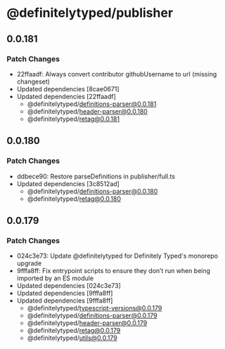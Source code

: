# @definitelytyped/publisher

## 0.0.181

### Patch Changes

- 22ffaadf: Always convert contributor githubUsername to url (missing changeset)
- Updated dependencies [8cae0671]
- Updated dependencies [22ffaadf]
  - @definitelytyped/definitions-parser@0.0.181
  - @definitelytyped/header-parser@0.0.180
  - @definitelytyped/retag@0.0.181

## 0.0.180

### Patch Changes

- ddbece90: Restore parseDefinitions in publisher/full.ts
- Updated dependencies [3c8512ad]
  - @definitelytyped/definitions-parser@0.0.180
  - @definitelytyped/retag@0.0.180

## 0.0.179

### Patch Changes

- 024c3e73: Update @definitelytyped for Definitely Typed's monorepo upgrade
- 9fffa8ff: Fix entrypoint scripts to ensure they don’t run when being imported by an ES module
- Updated dependencies [024c3e73]
- Updated dependencies [9fffa8ff]
- Updated dependencies [9fffa8ff]
  - @definitelytyped/typescript-versions@0.0.179
  - @definitelytyped/definitions-parser@0.0.179
  - @definitelytyped/header-parser@0.0.179
  - @definitelytyped/retag@0.0.179
  - @definitelytyped/utils@0.0.179
